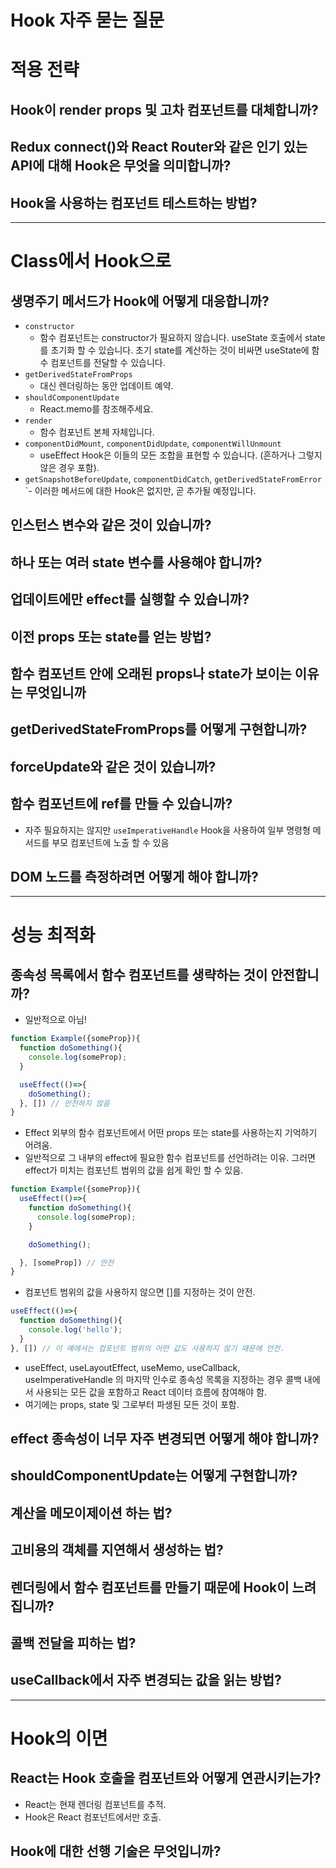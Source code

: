 # Hook 자주 묻는 질문

<!-- 나중에 읽어볼것 -->

# 적용 전략
## Hook이 render props 및 고차 컴포넌트를 대체합니까?
## Redux connect()와 React Router와 같은 인기 있는 API에 대해 Hook은 무엇을 의미합니까?
## Hook을 사용하는 컴포넌트 테스트하는 방법?
---
# Class에서 Hook으로
## 생명주기 메서드가 Hook에 어떻게 대응합니까?

- `constructor`
  - 함수 컴포넌트는 constructor가 필요하지 않습니다. useState 호출에서 state를 초기화 할 수 있습니다. 초기 state를 계산하는 것이 비싸면 useState에 함수 컴포넌트를 전달할 수 있습니다.
- `getDerivedStateFromProps`
  - 대신 렌더링하는 동안 업데이트 예약.
- `shouldComponentUpdate` 
  - React.memo를 참조해주세요.
- `render`
  - 함수 컴포넌트 본체 자체입니다.
- `componentDidMount`, `componentDidUpdate`, `componentWillUnmount`
  - useEffect Hook은 이들의 모든 조합을 표현할 수 있습니다. (흔하거나 그렇지 않은 경우 포함).
- `getSnapshotBeforeUpdate`, `componentDidCatch`, `getDerivedStateFromError`
`- 이러한 메서드에 대한 Hook은 없지만, 곧 추가될 예정입니다.

## 인스턴스 변수와 같은 것이 있습니까?

## 하나 또는 여러 state 변수를 사용해야 합니까?
## 업데이트에만 effect를 실행할 수 있습니까?
## 이전 props 또는 state를 얻는 방법?
## 함수 컴포넌트 안에 오래된 props나 state가 보이는 이유는 무엇입니까
## getDerivedStateFromProps를 어떻게 구현합니까?
## forceUpdate와 같은 것이 있습니까?
## 함수 컴포넌트에 ref를 만들 수 있습니까?
- 자주 필요하지는 않지만 `useImperativeHandle` Hook을 사용하여 일부 명령형 메서드를 부모 컴포넌트에 노출 할 수 있음

## DOM 노드를 측정하려면 어떻게 해야 합니까?

---
# 성능 최적화
## 종속성 목록에서 함수 컴포넌트를 생략하는 것이 안전합니까?
- 일반적으로 아님!
```js
function Example({someProp}){
  function doSomething(){
    console.log(someProp);
  }

  useEffect(()=>{
    doSomething();
  }, []) // 안전하지 않음
}
```
- Effect 외부의 함수 컴포넌트에서 어떤 props 또는 state를 사용하는지 기억하기  어려움. 
- 일반적으로 그 내부의 effect에 필요한 함수 컴포넌트를 선언하려는 이유. 그러면 effect가 미치는 컴포넌트 범위의 값을 쉽게 확인 할 수 있음.
```js
function Example({someProp}){
  useEffect(()=>{
    function doSomething(){
      console.log(someProp);
    }

    doSomething();

  }, [someProp]) // 안전
}
```
- 컴포넌트 범위의 값을 사용하지 않으면 []를 지정하는 것이 안전.
```js
useEffect(()=>{
  function doSomething(){
    console.log('hello');
  }
}, []) // 이 예에서는 컴포넌트 범위의 어떤 값도 사용하지 않기 때문에 안전.
```

- useEffect, useLayoutEffect, useMemo, useCallback, useImperativeHandle 의 마지막 인수로 종속성 목록을 지정하는 경우 콜백 내에서 사용되는 모든 값을 포함하고 React 데이터 흐름에 참여해야 함.
- 여기에는 props, state 및 그로부터 파생된 모든 것이 포함.
<!-- 추가로 정리 필요 -->

## effect 종속성이 너무 자주 변경되면 어떻게 해야 합니까?
## shouldComponentUpdate는 어떻게 구현합니까?
## 계산을 메모이제이션 하는 법?
## 고비용의 객체를 지연해서 생성하는 법?
## 렌더링에서 함수 컴포넌트를 만들기 때문에 Hook이 느려집니까?
## 콜백 전달을 피하는 법?
## useCallback에서 자주 변경되는 값을 읽는 방법?
---
# Hook의 이면
## React는 Hook 호출을 컴포넌트와 어떻게 연관시키는가?
- React는 현재 렌더링 컴포넌트를 추적.
- Hook은 React 컴포넌트에서만 호출.
## Hook에 대한 선행 기술은 무엇입니까?